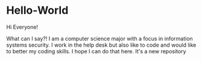 # Hello-World

Hi Everyone!

What can I say?! I am a computer science major with a focus in information systems security. I work in the help desk but also like to code and would like to better my coding skills. I hope I can do that here. 
It's a new repository
